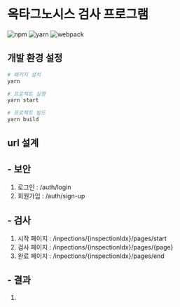 # 옥타그노시스 검사 프로그램

![npm](https://img.shields.io/badge/Node.js-v14.16.0-43853D?style=for-the-badge&logo=node.js&logoColor=white)
![yarn](https://img.shields.io/badge/Yarn-v1.22.4-2C8EBB?style=for-the-badge&logo=yarn&logoColor=white)
![webpack](https://img.shields.io/badge/Webpack-v5.21.2-8DD6F9?style=for-the-badge&logo=Webpack&logoColor=white)

## 개발 환경 설정

```bash
# 패키지 설치
yarn

# 프로젝트 실행
yarn start

# 프로젝트 빌드
yarn build
```

## url 설계
## - 보안
1. 로그인  : /auth/login
2. 회원가입 : /auth/sign-up


## - 검사
1. 시작 페이지 : /inpections/{inspectionIdx}/pages/start
2. 검사 페이지  : /inpections/{inspectionIdx}/pages/{page}
1. 완료 페이지 : /inpections/{inspectionIdx}/pages/end

## - 결과 
1. 